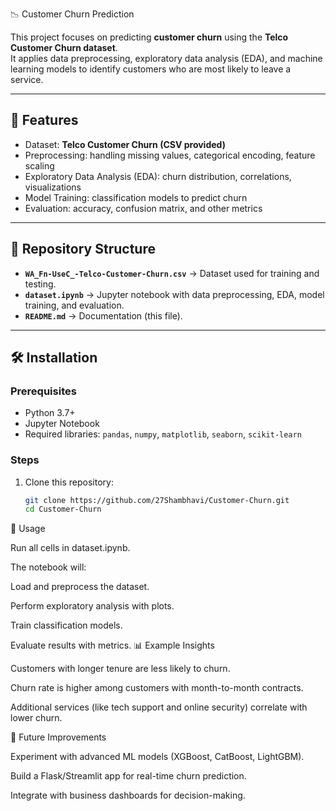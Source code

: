 📉 Customer Churn Prediction

This project focuses on predicting **customer churn** using the **Telco Customer Churn dataset**.  
It applies data preprocessing, exploratory data analysis (EDA), and machine learning models to identify customers who are most likely to leave a service.  

---

## 🚀 Features
- Dataset: **Telco Customer Churn (CSV provided)**
- Preprocessing: handling missing values, categorical encoding, feature scaling
- Exploratory Data Analysis (EDA): churn distribution, correlations, visualizations
- Model Training: classification models to predict churn
- Evaluation: accuracy, confusion matrix, and other metrics

---

## 📂 Repository Structure
- **`WA_Fn-UseC_-Telco-Customer-Churn.csv`** → Dataset used for training and testing.  
- **`dataset.ipynb`** → Jupyter notebook with data preprocessing, EDA, model training, and evaluation.  
- **`README.md`** → Documentation (this file).  

---

## 🛠️ Installation

### Prerequisites
- Python 3.7+
- Jupyter Notebook
- Required libraries: `pandas`, `numpy`, `matplotlib`, `seaborn`, `scikit-learn`

### Steps
1. Clone this repository:
   ```bash
   git clone https://github.com/27Shambhavi/Customer-Churn.git
   cd Customer-Churn
📌 Usage

Run all cells in dataset.ipynb.

The notebook will:

Load and preprocess the dataset.

Perform exploratory analysis with plots.

Train classification models.

Evaluate results with metrics.
📊 Example Insights

Customers with longer tenure are less likely to churn.

Churn rate is higher among customers with month-to-month contracts.

Additional services (like tech support and online security) correlate with lower churn.

🔮 Future Improvements

Experiment with advanced ML models (XGBoost, CatBoost, LightGBM).

Build a Flask/Streamlit app for real-time churn prediction.

Integrate with business dashboards for decision-making.
